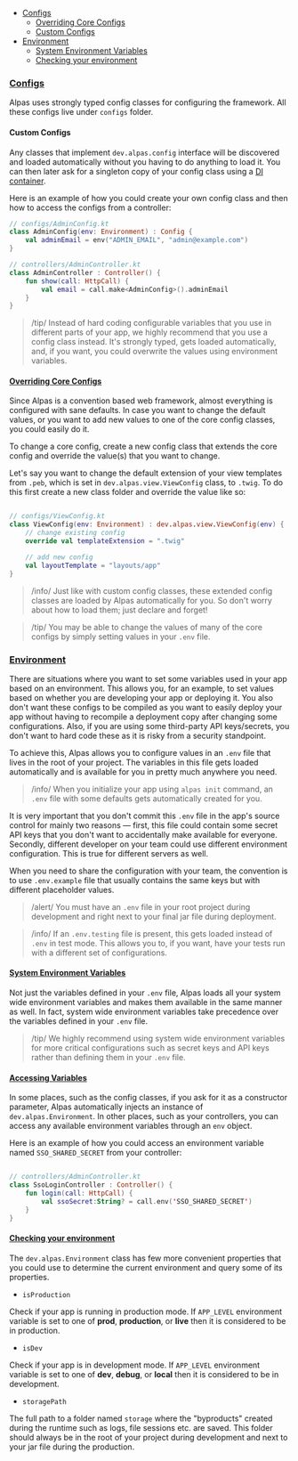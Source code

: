 - [Configs](#configs)
    - [Overriding Core Configs](#core-configs)
    - [Custom Configs](#custom-configs)
- [Environment](#env)
    - [System Environment Variables](#system-env-variables)
    - [Checking your environment](#checking-environment)
    
<a name="configs"></a>
### [Configs](#configs)

Alpas uses strongly typed config classes for configuring the framework. All these configs live 
under `configs` folder.

<a name="custom-configs"></a>
#### Custom Configs

Any classes that implement `dev.alpas.config` interface will be discovered and loaded automatically without you
having to do anything to load it. You can then later ask for a singleton copy of your config class using a 
[DI container](/docs/ioc-container).

Here is an example of how you could create your own config class and then how to access the configs from a controller:

<span class="line-numbers" data-start="5">

```kotlin
// configs/AdminConfig.kt
class AdminConfig(env: Environment) : Config {
    val adminEmail = env("ADMIN_EMAIL", "admin@example.com")
}

// controllers/AdminController.kt
class AdminController : Controller() {
    fun show(call: HttpCall) {
        val email = call.make<AdminConfig>().adminEmail
    }
}
```

</span>

> /tip/ <span> Instead of hard coding configurable variables that you use in different parts of your app, we highly
> recommend that you use a config class instead. It's strongly typed, gets loaded automatically, and, if you want, you
> could overwrite the values using environment variables.</span>

<a name="core-configs"></a>
#### [Overriding Core Configs](#core-configs) 

Since Alpas is a convention based web framework, almost everything is configured with sane defaults. In case you want
to change the default values, or you want to add new values to one of the core config classes, you could easily do it.

To change a core config, create a new config class that extends the core config and override the value(s) that you want
to change.

Let's say you want to change the default extension of your view templates from `.peb`, which is set in
`dev.alpas.view.ViewConfig` class, to `.twig`. To do this first create a new class folder and override the value
like so:

<span class="line-numbers" data-start="5">

```kotlin

// configs/ViewConfig.kt
class ViewConfig(env: Environment) : dev.alpas.view.ViewConfig(env) {
    // change existing config
    override val templateExtension = ".twig"

    // add new config
    val layoutTemplate = "layouts/app"
}

```

</span>

> /info/ Just like with custom config classes, these extended config classes are loaded by Alpas automatically for you.
> So don't worry about how to load them; just declare and forget!

> /tip/ <span>You may be able to change the values of many of the core configs by simply setting values in your `.env` 
> file.</span>

<a name="env"></a>
### [Environment](#env)

There are situations where you want to set some variables used in your app based on an environment. This allows you,
for an example, to set values based on whether you are developing your app or deploying it. You also don't want these
configs to be compiled as you want to easily deploy your app without having to recompile a deployment copy after 
changing some configurations. Also, if you are using some third-party API keys/secrets, you don't want to hard code
these as it is risky from a security standpoint.

To achieve this, Alpas allows you to configure values in an `.env` file that lives in the root of your project. The
variables in this file gets loaded automatically and is available for you in pretty much anywhere you need.

> /info/ <span>When you initialize your app using `alpas init` command, an `.env` file with some defaults gets 
> automatically created for you.</span>

It is very important that you don't commit this `.env` file in the app's source control for mainly two reasons — first,
this file could contain some secret API keys that you don't want to accidentally make available for everyone. Secondly,
different developer on your team could use different environment configuration. This is true for different servers as
well. 

When you need to share the configuration with your team, the convention is to use `.env.example` file that usually
contains the same keys but with different placeholder values.

> /alert/ <span>You must have an `.env` file in your root project during development and right next to your final jar
> file during deployment.</span>

> /info/ <span>If an `.env.testing` file is present, this gets loaded instead of `.env` in test mode. This allows
> you to, if you want, have your tests run with a different set of configurations.</span>

<a name="system-env-variables"></a>
#### [System Environment Variables](#system-env-variables)

Not just the variables defined in your `.env` file, Alpas loads all your system wide environment variables and
makes them available in the same manner as well. In fact, system wide environment variables take precedence over
the variables defined in your `.env` file.

> /tip/ <span>We highly recommend using system wide environment variables for more critical
> configurations such as secret keys and API keys rather than defining them in your `.env` file.</span>

<a name="accessing-variables"></a>
#### [Accessing Variables](#accessing-variables)

In some places, such as the config classes, if you ask for it as a constructor parameter, Alpas automatically injects
an instance of `dev.alpas.Environment`. In other places, such as your controllers, you can access any available
environment variables through an `env` object. 

Here is an example of how you could access an environment variable named `SSO_SHARED_SECRET` from your controller:

<span class="line-numbers" data-start="6">

```kotlin

// controllers/AdminController.kt
class SsoLoginController : Controller() {
    fun login(call: HttpCall) {
        val ssoSecret:String? = call.env('SSO_SHARED_SECRET')
    }
}

```

</span>

<a name="checking-environment"></a>
#### [Checking your environment](#checking-environment)

The `dev.alpas.Environment` class has few more convenient properties that you could use to determine the current
environment and query some of its properties.

<div class="sublist">

* `isProduction`
 
Check if your app is running in production mode. If `APP_LEVEL` environment variable is set to one of **prod**,
**production**, or **live** then it is considered to be in production.

* `isDev`

Check if your app is in development mode. If `APP_LEVEL` environment variable is set to one of **dev**, **debug**,
or **local** then it is considered to be in development. 

* `storagePath`

The full path to a folder named `storage` where the "byproducts" created during the runtime such as logs, file
sessions etc. are saved. This folder should always be in the root of your project during development and next to
your jar file during the production.

</div>
